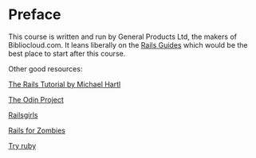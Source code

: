 # Preface

This course is written and run by General Products Ltd, the makers of Bibliocloud.com. It leans liberally on the [Rails Guides](http://guides.rubyonrails.org/index.html) which would be the best place to start after this course.

Other good resources: 

[The Rails Tutorial by Michael Hartl](http://railstutorial.org)

[The Odin Project](http://www.theodinproject.com)

[Railsgirls](http://guides.railsgirls.com/app/)

[Rails for Zombies](http://railsforzombies.org/)

[Try ruby](http://tryruby.org/)